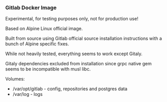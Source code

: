 ### Gitlab Docker Image
Experimental, for testing purposes only, not for production use!

Based on Alpine Linux official image.

Built from source using Gitlab official source installation instructions with a bunch of Alpine specific fixes.

While not heavily tested, everything seems to work except Gitaly.

Gitaly dependencies excluded from installation since grpc native gem seems to be incompatible with musl libc.

Volumes:
- /var/opt/gitlab - config, repositories and postgres data
- /var/log - logs
